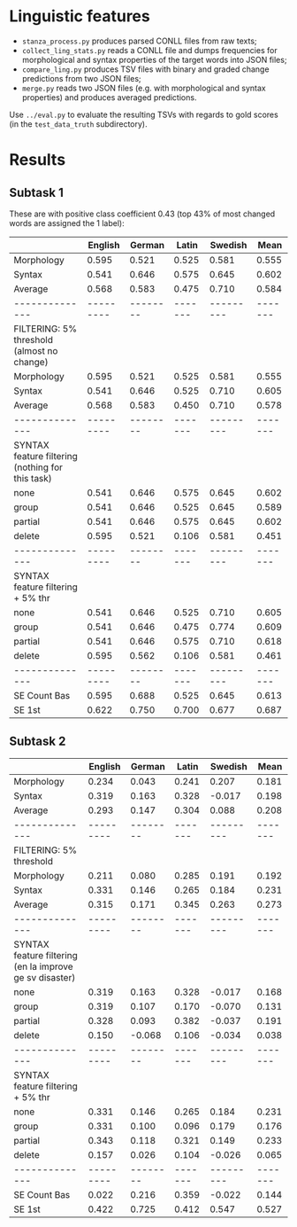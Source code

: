 # Linguistic features

- `stanza_process.py` produces parsed CONLL files from raw texts;
- `collect_ling_stats.py` reads a CONLL file and dumps frequencies for morphological and syntax properties of the target words into JSON files;
- `compare_ling.py` produces TSV files with binary and graded change predictions from two JSON files;
- `merge.py` reads two JSON files (e.g. with morphological and syntax properties) and produces averaged predictions.

Use `../eval.py` to evaluate the resulting TSVs with regards to gold scores (in the `test_data_truth` subdirectory).

# Results

## Subtask 1
These are with positive class coefficient 0.43 (top 43% of most changed words are assigned the 1 label):

|              | English | German | Latin | Swedish |  Mean |
|--------------|---------|--------|-------|---------|-------|
| Morphology   |   0.595 |  0.521 | 0.525 |   0.581 | 0.555 |
| Syntax       |   0.541 |  0.646 | 0.575 |   0.645 | 0.602 |
| Average      |   0.568 |  0.583 | 0.475 |   0.710 | 0.584 |
|--------------|---------|--------|-------|---------|-------|
| FILTERING: 5% threshold  (almost no change)	            |
| Morphology   |   0.595 |  0.521 | 0.525 |   0.581 | 0.555 |
| Syntax       |   0.541 |  0.646 | 0.525 |   0.710 | 0.605 |
| Average      |   0.568 |  0.583 | 0.450 |   0.710 | 0.578 |
|--------------|---------|--------|-------|---------|-------|
| SYNTAX feature filtering (nothing for this task)          |
| none         |   0.541 |  0.646 | 0.575 |   0.645 | 0.602 |
| group        |   0.541 |  0.646 | 0.525 |   0.645 | 0.589 |
| partial      |   0.541 |  0.646 | 0.575 |   0.645 | 0.602 |
| delete       |   0.595 |  0.521 | 0.106 |   0.581 | 0.451 |
|--------------|---------|--------|-------|---------|-------|
| SYNTAX feature filtering + 5% thr                         |
| none         |   0.541 |  0.646 | 0.525 |   0.710 | 0.605 |
| group        |   0.541 |  0.646 | 0.475 |   0.774 | 0.609 |
| partial      |   0.541 |  0.646 | 0.575 |   0.710 | 0.618 |
| delete       |   0.595 |  0.562 | 0.106 |   0.581 | 0.461 |
|--------------|---------|--------|-------|---------|-------|
| SE Count Bas |   0.595 |  0.688 | 0.525 |   0.645 | 0.613 |
| SE 1st       |   0.622 |  0.750 | 0.700 |   0.677 | 0.687 |



## Subtask 2
|              | English | German | Latin | Swedish |  Mean |
|--------------|---------|--------|-------|---------|-------|
| Morphology   |   0.234 |  0.043 | 0.241 |   0.207 | 0.181 |
| Syntax       |   0.319 |  0.163 | 0.328 |  -0.017 | 0.198 |
| Average      |   0.293 |  0.147 | 0.304 |   0.088 | 0.208 |
|--------------|---------|--------|-------|---------|-------|
| FILTERING: 5% threshold                                   |
| Morphology   |   0.211 |  0.080 | 0.285 |   0.191 | 0.192 |
| Syntax       |   0.331 |  0.146 | 0.265 |   0.184 | 0.231 |
| Average      |   0.315 |  0.171 | 0.345 |   0.263 | 0.273 |
|--------------|---------|--------|-------|---------|-------|
| SYNTAX feature filtering (en la improve ge sv disaster) 
| none         |   0.319 |  0.163 | 0.328 |  -0.017 | 0.168 |
| group        |   0.319 |  0.107 | 0.170 |  -0.070 | 0.131 |
| partial      |   0.328 |  0.093 | 0.382 |  -0.037 | 0.191 |
| delete       |   0.150 | -0.068 | 0.106 |  -0.034 | 0.038 |
|--------------|---------|--------|-------|---------|-------|
| SYNTAX feature filtering  + 5% thr                        |
| none         |   0.331 |  0.146 | 0.265 |   0.184 | 0.231 |
| group        |   0.331 |  0.100 | 0.096 |   0.179 | 0.176 |
| partial      |   0.343 |  0.118 | 0.321 |   0.149 | 0.233 |
| delete       |   0.157 |  0.026 | 0.104 |  -0.026 | 0.065 |
|--------------|---------|--------|-------|---------|-------|
| SE Count Bas |   0.022 |  0.216 | 0.359 |  -0.022 | 0.144 |
| SE 1st       |   0.422 |  0.725 | 0.412 |   0.547 | 0.527 |

